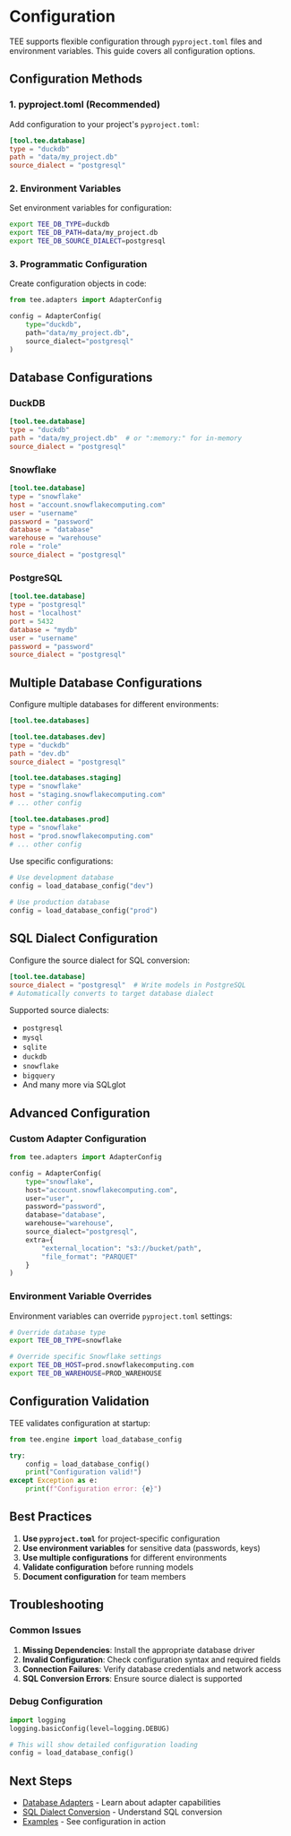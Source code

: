 # Configuration

TEE supports flexible configuration through `pyproject.toml` files and environment variables. This guide covers all configuration options.

## Configuration Methods

### 1. pyproject.toml (Recommended)

Add configuration to your project's `pyproject.toml`:

```toml
[tool.tee.database]
type = "duckdb"
path = "data/my_project.db"
source_dialect = "postgresql"
```

### 2. Environment Variables

Set environment variables for configuration:

```bash
export TEE_DB_TYPE=duckdb
export TEE_DB_PATH=data/my_project.db
export TEE_DB_SOURCE_DIALECT=postgresql
```

### 3. Programmatic Configuration

Create configuration objects in code:

```python
from tee.adapters import AdapterConfig

config = AdapterConfig(
    type="duckdb",
    path="data/my_project.db",
    source_dialect="postgresql"
)
```

## Database Configurations

### DuckDB

```toml
[tool.tee.database]
type = "duckdb"
path = "data/my_project.db"  # or ":memory:" for in-memory
source_dialect = "postgresql"
```

### Snowflake

```toml
[tool.tee.database]
type = "snowflake"
host = "account.snowflakecomputing.com"
user = "username"
password = "password"
database = "database"
warehouse = "warehouse"
role = "role"
source_dialect = "postgresql"
```

### PostgreSQL

```toml
[tool.tee.database]
type = "postgresql"
host = "localhost"
port = 5432
database = "mydb"
user = "username"
password = "password"
source_dialect = "postgresql"
```

## Multiple Database Configurations

Configure multiple databases for different environments:

```toml
[tool.tee.databases]

[tool.tee.databases.dev]
type = "duckdb"
path = "dev.db"
source_dialect = "postgresql"

[tool.tee.databases.staging]
type = "snowflake"
host = "staging.snowflakecomputing.com"
# ... other config

[tool.tee.databases.prod]
type = "snowflake"
host = "prod.snowflakecomputing.com"
# ... other config
```

Use specific configurations:

```python
# Use development database
config = load_database_config("dev")

# Use production database
config = load_database_config("prod")
```

## SQL Dialect Configuration

Configure the source dialect for SQL conversion:

```toml
[tool.tee.database]
source_dialect = "postgresql"  # Write models in PostgreSQL
# Automatically converts to target database dialect
```

Supported source dialects:
- `postgresql`
- `mysql`
- `sqlite`
- `duckdb`
- `snowflake`
- `bigquery`
- And many more via SQLglot

## Advanced Configuration

### Custom Adapter Configuration

```python
from tee.adapters import AdapterConfig

config = AdapterConfig(
    type="snowflake",
    host="account.snowflakecomputing.com",
    user="user",
    password="password",
    database="database",
    warehouse="warehouse",
    source_dialect="postgresql",
    extra={
        "external_location": "s3://bucket/path",
        "file_format": "PARQUET"
    }
)
```

### Environment Variable Overrides

Environment variables can override `pyproject.toml` settings:

```bash
# Override database type
export TEE_DB_TYPE=snowflake

# Override specific Snowflake settings
export TEE_DB_HOST=prod.snowflakecomputing.com
export TEE_DB_WAREHOUSE=PROD_WAREHOUSE
```

## Configuration Validation

TEE validates configuration at startup:

```python
from tee.engine import load_database_config

try:
    config = load_database_config()
    print("Configuration valid!")
except Exception as e:
    print(f"Configuration error: {e}")
```

## Best Practices

1. **Use `pyproject.toml`** for project-specific configuration
2. **Use environment variables** for sensitive data (passwords, keys)
3. **Use multiple configurations** for different environments
4. **Validate configuration** before running models
5. **Document configuration** for team members

## Troubleshooting

### Common Issues

1. **Missing Dependencies**: Install the appropriate database driver
2. **Invalid Configuration**: Check configuration syntax and required fields
3. **Connection Failures**: Verify database credentials and network access
4. **SQL Conversion Errors**: Ensure source dialect is supported

### Debug Configuration

```python
import logging
logging.basicConfig(level=logging.DEBUG)

# This will show detailed configuration loading
config = load_database_config()
```

## Next Steps

- [Database Adapters](user-guide/database-adapters.md) - Learn about adapter capabilities
- [SQL Dialect Conversion](user-guide/sql-dialect-conversion.md) - Understand SQL conversion
- [Examples](user-guide/examples/) - See configuration in action
